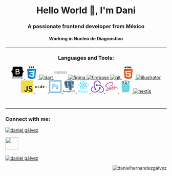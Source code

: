 <h1 align="center">Hello World 👋, I'm Dani</h1>
<h3 align="center">A passionate frontend developer from México</h3>
<h4  align="center">Working in <b>Nucleo de Diagnóstico</b></h4> 
<hr>

<h3 align="center">Languages and Tools:</h3>
<p align="center"> <a href="https://getbootstrap.com" target="_blank" rel="noreferrer"> <img src="https://raw.githubusercontent.com/devicons/devicon/master/icons/bootstrap/bootstrap-plain-wordmark.svg" alt="bootstrap" width="40" height="40"/> </a> <a href="https://www.w3schools.com/css/" target="_blank" rel="noreferrer"> <img src="https://raw.githubusercontent.com/devicons/devicon/master/icons/css3/css3-original-wordmark.svg" alt="css3" width="40" height="40"/> </a> <a href="https://dart.dev" target="_blank" rel="noreferrer"> <img src="https://www.vectorlogo.zone/logos/dartlang/dartlang-icon.svg" alt="dart" width="40" height="40"/> </a> <a href="https://expressjs.com" target="_blank" rel="noreferrer"> <img src="https://raw.githubusercontent.com/devicons/devicon/master/icons/express/express-original-wordmark.svg" alt="express" width="40" height="40"/> </a> <a href="https://www.figma.com/" target="_blank" rel="noreferrer"> <img src="https://www.vectorlogo.zone/logos/figma/figma-icon.svg" alt="figma" width="40" height="40"/> </a> <a href="https://firebase.google.com/" target="_blank" rel="noreferrer"> <img src="https://www.vectorlogo.zone/logos/firebase/firebase-icon.svg" alt="firebase" width="40" height="40"/> </a> <a href="https://flutter.dev" target="_blank" rel="noreferrer">  </a> <a href="https://git-scm.com/" target="_blank" rel="noreferrer"> <img src="https://www.vectorlogo.zone/logos/git-scm/git-scm-icon.svg" alt="git" width="40" height="40"/> </a> <a href="https://www.w3.org/html/" target="_blank" rel="noreferrer"> <img src="https://raw.githubusercontent.com/devicons/devicon/master/icons/html5/html5-original-wordmark.svg" alt="html5" width="40" height="40"/> </a> <a href="https://www.adobe.com/in/products/illustrator.html" target="_blank" rel="noreferrer"> <img src="https://www.vectorlogo.zone/logos/adobe_illustrator/adobe_illustrator-icon.svg" alt="illustrator" width="40" height="40"/> </a> <a href="https://developer.mozilla.org/en-US/docs/Web/JavaScript" target="_blank" rel="noreferrer"> <img src="https://raw.githubusercontent.com/devicons/devicon/master/icons/javascript/javascript-original.svg" alt="javascript" width="40" height="40"/> </a> <a href="https://nodejs.org" target="_blank" rel="noreferrer"> <img src="https://raw.githubusercontent.com/devicons/devicon/master/icons/nodejs/nodejs-original-wordmark.svg" alt="nodejs" width="40" height="40"/> </a> <a href="https://www.photoshop.com/en" target="_blank" rel="noreferrer"> <img src="https://raw.githubusercontent.com/devicons/devicon/master/icons/photoshop/photoshop-line.svg" alt="photoshop" width="40" height="40"/> </a> <a href="https://www.postgresql.org" target="_blank" rel="noreferrer"> <img src="https://raw.githubusercontent.com/devicons/devicon/master/icons/postgresql/postgresql-original-wordmark.svg" alt="postgresql" width="40" height="40"/> </a> <a href="https://reactjs.org/" target="_blank" rel="noreferrer"> <img src="https://raw.githubusercontent.com/devicons/devicon/master/icons/react/react-original-wordmark.svg" alt="react" width="40" height="40"/> </a> <a href="https://redux.js.org" target="_blank" rel="noreferrer"> <img src="https://raw.githubusercontent.com/devicons/devicon/master/icons/redux/redux-original.svg" alt="redux" width="40" height="40"/> </a> <a href="https://sass-lang.com" target="_blank" rel="noreferrer"> <img src="https://raw.githubusercontent.com/devicons/devicon/master/icons/sass/sass-original.svg" alt="sass" width="40" height="40"/> </a> <a href="https://golang.org" target="_blank" rel="noreferrer"> <img src="https://raw.githubusercontent.com/devicons/devicon/master/icons/go/go-original.svg" alt="go" width="40" height="40"/> </a> <a href="https://nextjs.org/" target="_blank" rel="noreferrer"> <img src="https://cdn.worldvectorlogo.com/logos/nextjs-2.svg" alt="nextjs" width="40" height="40"/> </a>
</p>
 

   <!-- 
 <br>
<hr>


[![Top Langs](https://github-readme-stats.vercel.app/api/top-langs/?username=DanielHernandezGalvez&layout)](https://github.com/anuraghazra/github-readme-stats)



  <p align="center"><img align="center" src="https://github-readme-stats.vercel.app/api/top-langs?username=danielhernandezgalvez&show_icons=true&title_color=e3b023&text_color=e6e6e6&bg_color=1a1a1a&locale=en&layout=compact" alt="danielhernandezgalvez" /></p> 

 -->

<br>   

 <hr> 

<h3 align="left">Connect with me:</h3>
<p align="center">
 
<a href="https://www.linkedin.com/in/-daniel-g%C3%A1lvez-70a897230/" target="_blank"><img src="https://cdn-icons-png.flaticon.com/128/145/145807.png" alt="daniel gálvez" height="40" width="40" /></a>
  
<a href="https://daniel-galvez-website.netlify.app/"><img src="https://cdn-icons-png.flaticon.com/128/3003/3003511.png" height="40" width="40" /></a>
</p>
<p>
    <a href="mailto:hernandezgalvezalejandro@gmail.com" target="_blank"><img src="https://cdn-icons-png.flaticon.com/128/732/732200.png" alt="daniel gálvez" height="40" width="40" /></a>
</p>
  
  
  <p align="right"> <img src="https://komarev.com/ghpvc/?username=danielhernandezgalvez&label=Profile%20views&color=e3b041&style=flat" alt="danielhernandezgalvez" /> </p>
  
 
